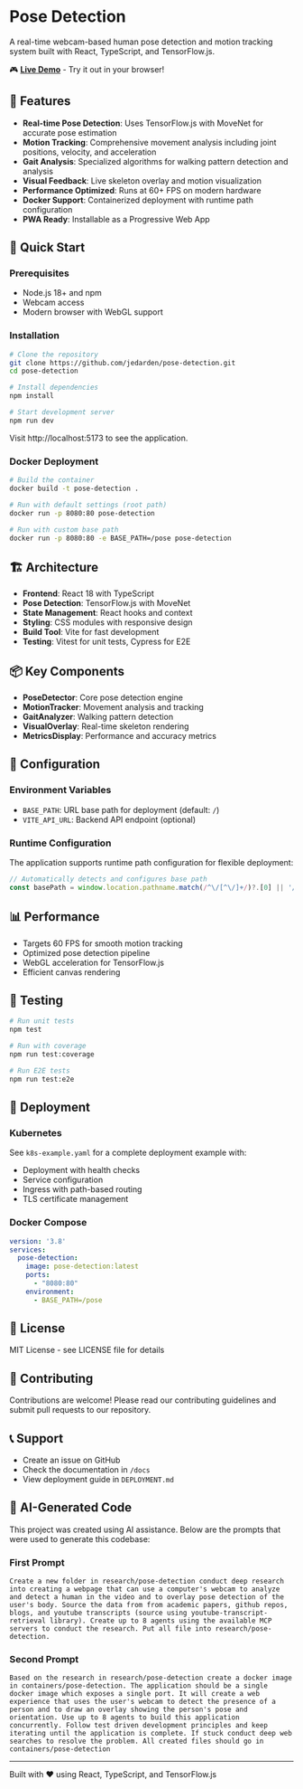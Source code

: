 # Pose Detection

A real-time webcam-based human pose detection and motion tracking system built with React, TypeScript, and TensorFlow.js.

🎮 **[Live Demo](https://gait.jedarden.com)** - Try it out in your browser!

## 🎯 Features

- **Real-time Pose Detection**: Uses TensorFlow.js with MoveNet for accurate pose estimation
- **Motion Tracking**: Comprehensive movement analysis including joint positions, velocity, and acceleration
- **Gait Analysis**: Specialized algorithms for walking pattern detection and analysis
- **Visual Feedback**: Live skeleton overlay and motion visualization
- **Performance Optimized**: Runs at 60+ FPS on modern hardware
- **Docker Support**: Containerized deployment with runtime path configuration
- **PWA Ready**: Installable as a Progressive Web App

## 🚀 Quick Start

### Prerequisites

- Node.js 18+ and npm
- Webcam access
- Modern browser with WebGL support

### Installation

```bash
# Clone the repository
git clone https://github.com/jedarden/pose-detection.git
cd pose-detection

# Install dependencies
npm install

# Start development server
npm run dev
```

Visit http://localhost:5173 to see the application.

### Docker Deployment

```bash
# Build the container
docker build -t pose-detection .

# Run with default settings (root path)
docker run -p 8080:80 pose-detection

# Run with custom base path
docker run -p 8080:80 -e BASE_PATH=/pose pose-detection
```

## 🏗️ Architecture

- **Frontend**: React 18 with TypeScript
- **Pose Detection**: TensorFlow.js with MoveNet
- **State Management**: React hooks and context
- **Styling**: CSS modules with responsive design
- **Build Tool**: Vite for fast development
- **Testing**: Vitest for unit tests, Cypress for E2E

## 📦 Key Components

- **PoseDetector**: Core pose detection engine
- **MotionTracker**: Movement analysis and tracking
- **GaitAnalyzer**: Walking pattern detection
- **VisualOverlay**: Real-time skeleton rendering
- **MetricsDisplay**: Performance and accuracy metrics

## 🔧 Configuration

### Environment Variables

- `BASE_PATH`: URL base path for deployment (default: `/`)
- `VITE_API_URL`: Backend API endpoint (optional)

### Runtime Configuration

The application supports runtime path configuration for flexible deployment:

```javascript
// Automatically detects and configures base path
const basePath = window.location.pathname.match(/^\/[^\/]+/)?.[0] || '/';
```

## 📊 Performance

- Targets 60 FPS for smooth motion tracking
- Optimized pose detection pipeline
- WebGL acceleration for TensorFlow.js
- Efficient canvas rendering

## 🧪 Testing

```bash
# Run unit tests
npm test

# Run with coverage
npm run test:coverage

# Run E2E tests
npm run test:e2e
```

## 🚢 Deployment

### Kubernetes

See `k8s-example.yaml` for a complete deployment example with:
- Deployment with health checks
- Service configuration
- Ingress with path-based routing
- TLS certificate management

### Docker Compose

```yaml
version: '3.8'
services:
  pose-detection:
    image: pose-detection:latest
    ports:
      - "8080:80"
    environment:
      - BASE_PATH=/pose
```

## 📄 License

MIT License - see LICENSE file for details

## 🤝 Contributing

Contributions are welcome! Please read our contributing guidelines and submit pull requests to our repository.

## 📞 Support

- Create an issue on GitHub
- Check the documentation in `/docs`
- View deployment guide in `DEPLOYMENT.md`

## 🤖 AI-Generated Code

This project was created using AI assistance. Below are the prompts that were used to generate this codebase:

### First Prompt
```
Create a new folder in research/pose-detection conduct deep research into creating a webpage that can use a computer's webcam to analyze and detect a human in the video and to overlay pose detection of the user's body. Source the data from from academic papers, github repos, blogs, and youtube transcripts (source using youtube-transcript-retrieval library). Create up to 8 agents using the available MCP servers to conduct the research. Put all file into research/pose-detection.
```

### Second Prompt
```
Based on the research in research/pose-detection create a docker image in containers/pose-detection. The application should be a single docker image which exposes a single port. It will create a web experience that uses the user's webcam to detect the presence of a person and to draw an overlay showing the person's pose and orientation. Use up to 8 agents to build this application concurrently. Follow test driven development principles and keep iterating until the application is complete. If stuck conduct deep web searches to resolve the problem. All created files should go in containers/pose-detection
```

---

Built with ❤️ using React, TypeScript, and TensorFlow.js